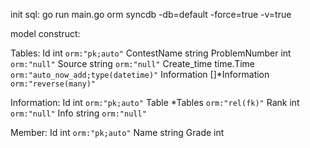 init sql:
	go run main.go orm syncdb -db=default -force=true -v=true

model construct:

Tables:
	Id				int			`orm:"pk;auto"`
	ContestName		string
	ProblemNumber	int			`orm:"null"`
	Source			string		`orm:"null"`
	Create_time		time.Time	`orm:"auto_now_add;type(datetime)"`
	Information		[]*Information	`orm:"reverse(many)"`

Information:
	Id				int			`orm:"pk;auto"`
	Table			*Tables		`orm:"rel(fk)"`
	Rank			int			`orm:"null"`
	Info			string		`orm:"null"`

Member:
	Id		int		`orm:"pk;auto"`
	Name	string
	Grade	int
